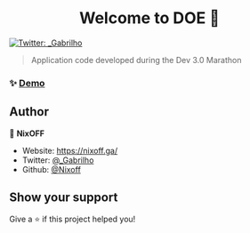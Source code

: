 <h1 align="center">Welcome to DOE 👋</h1>
<p>
  <a href="https://twitter.com/\_Gabrilho" target="_blank">
    <img alt="Twitter: _Gabrilho" src="https://img.shields.io/twitter/follow/_Gabrilho.svg?style=social" />
  </a>
</p>

> Application code developed during the Dev 3.0 Marathon

### ✨ [Demo](https://www.nixoff.ga/doe-project)

## Author

👤 **NixOFF**

* Website: https://nixoff.ga/
* Twitter: [@\_Gabrilho](https://twitter.com/\_Gabrilho)
* Github: [@Nixoff](https://github.com/Nixoff)

## Show your support

Give a ⭐️ if this project helped you!

